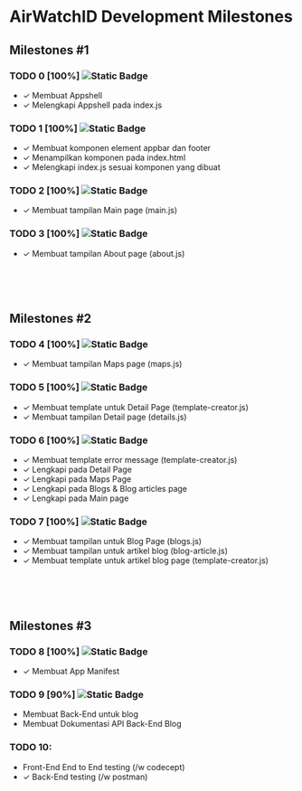 # AirWatchID Development Milestones

## Milestones #1

### TODO 0 [100%] ![Static Badge](https://img.shields.io/badge/Finished-a)
- ✓ Membuat Appshell
- ✓ Melengkapi Appshell pada index.js

### TODO 1 [100%] ![Static Badge](https://img.shields.io/badge/Finished-a)
- ✓ Membuat komponen element appbar dan footer
- ✓ Menampilkan komponen pada index.html
- ✓ Melengkapi index.js sesuai komponen yang dibuat

### TODO 2 [100%] ![Static Badge](https://img.shields.io/badge/Finished-a)
- ✓ Membuat tampilan Main page (main.js)

### TODO 3 [100%] ![Static Badge](https://img.shields.io/badge/Finished-a)
- ✓ Membuat tampilan About page (about.js)

<br><br><br>

## Milestones #2

### TODO 4 [100%] ![Static Badge](https://img.shields.io/badge/Finished-a)
- ✓ Membuat tampilan Maps page (maps.js)

### TODO 5 [100%] ![Static Badge](https://img.shields.io/badge/Finished-a)
- ✓ Membuat template untuk Detail Page (template-creator.js)
- ✓ Membuat tampilan Detail page (details.js)

### TODO 6 [100%] ![Static Badge](https://img.shields.io/badge/Finished-a)
- ✓ Membuat template error message (template-creator.js)
- ✓ Lengkapi pada Detail Page
- ✓ Lengkapi pada Maps Page
- ✓ Lengkapi pada Blogs & Blog articles page
- ✓ Lengkapi pada Main page

### TODO 7 [100%] ![Static Badge](https://img.shields.io/badge/Finished-a)
- ✓ Membuat tampilan untuk Blog Page (blogs.js)
- ✓ Membuat tampilan untuk artikel blog (blog-article.js)
- ✓ Membuat template untuk artikel blog page (template-creator.js)

<br><br><br>

## Milestones #3

### TODO 8 [100%] ![Static Badge](https://img.shields.io/badge/Finished-a)
- ✓ Membuat App Manifest

### TODO 9 [90%] ![Static Badge](https://img.shields.io/badge/Finished-a)
- Membuat Back-End untuk blog
- Membuat Dokumentasi API Back-End Blog

### TODO 10:
- Front-End End to End testing (/w codecept)
- ✓ Back-End testing (/w postman)
